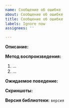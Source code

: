 ```yaml
---
name: Сообщение об ошибке
about: Сообщение об ошибке
title: Сообщение об ошибке
labels: Ignore now
assignees: ''

---
```


**Описание:**


**Метод воспроизведения:**
1. ...
2. ...

**Ожидаемое поведение:**


**Скриншоты:**


**Версия библиотеки:** `версия`
